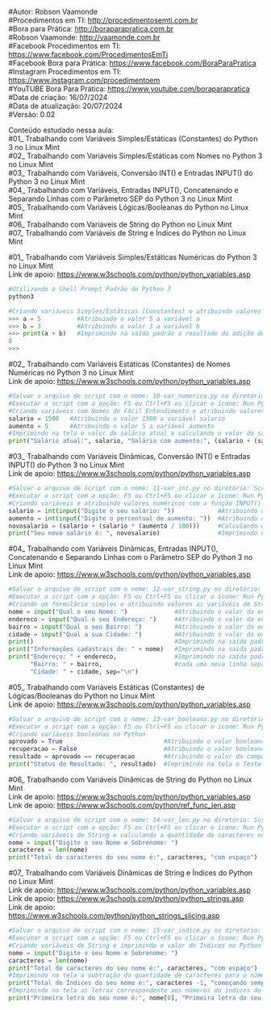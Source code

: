#Autor: Robson Vaamonde<br>
#Procedimentos em TI: http://procedimentosemti.com.br<br>
#Bora para Prática: http://boraparapratica.com.br<br>
#Robson Vaamonde: http://vaamonde.com.br<br>
#Facebook Procedimentos em TI: https://www.facebook.com/ProcedimentosEmTi<br>
#Facebook Bora para Prática: https://www.facebook.com/BoraParaPratica<br>
#Instagram Procedimentos em TI: https://www.instagram.com/procedimentoem<br>
#YouTUBE Bora Para Prática: https://www.youtube.com/boraparapratica<br>
#Data de criação: 16/07/2024<br>
#Data de atualização: 20/07/2024<br>
#Versão: 0.02<br>

Conteúdo estudado nessa aula:<br>
#01_ Trabalhando com Variáveis Simples/Estáticas (Constantes) do Python 3 no Linux Mint<br>
#02_ Trabalhando com Variáveis Simples/Estáticas com Nomes no Python 3 no Linux Mint<br>
#03_ Trabalhando com Variáveis, Conversão INT() e Entradas INPUT() do Python 3 no Linux Mint<br>
#04_ Trabalhando com Variáveis, Entradas INPUT(), Concatenando e Separando Linhas com o Parâmetro SEP do Python 3 no Linux Mint<br>
#05_ Trabalhando com Variáveis Lógicas/Booleanas do Python no Linux Mint<br>
#06_ Trabalhando com Variáveis de String do Python no Linux Mint<br>
#07_ Trabalhando com Variáveis de String e Índices do Python no Linux Mint<br>

#01_ Trabalhando com Variáveis Simples/Estáticas Numéricas do Python 3 no Linux Mint<br>
Link de apoio: https://www.w3schools.com/python/python_variables.asp
```bash
#Utilizando o Shell Prompt Padrão do Python 3
python3
```
```python
#Criando variáveis Simples/Estáticas (Constantes) e atribuindo valores numéricos
>>> a = 5          #Atribuindo o valor 5 a variável a
>>> b = 3          #Atribuindo o valor 3 a variável b
>>> print(a + b)   #Imprimindo na saída padrão o resultado da adição de A + B com a função PRINT()
8
>>>
```

#02_ Trabalhando com Variáveis Estáticas (Constantes) de Nomes Numéricas no Python 3 no Linux Mint<br>
Link de apoio: https://www.w3schools.com/python/python_variables.asp
```python
#Salvar o arquivo de script com o nome: 10-var_numerica.py no diretório: ScriptsPython
#Executar o script com a opção: F5 ou Ctrl+F5 ou clicar o ícone: Run Python File
#Criando variáveis com Nomes de Fácil Entendimento e atribuindo valores numéricos
salario = 1500   #Atribuindo o valor 1500 a variável salario
aumento = 5      #Atribuindo o valor 5 a variável aumento
#Imprimindo na tela o valor do salário atual e calculando o valor do salário com aumento
print("Salário atual:", salario, "Salário com aumento:", (salario + (salario * (aumento / 100))))
```

#03_ Trabalhando com Variáveis Dinâmicas, Conversão INT() e Entradas INPUT() do Python 3 no Linux Mint<br>
Link de apoio: https://www.w3schools.com/python/python_variables.asp
```python
#Salvar o arquivo de script com o nome: 11-var_int.py no diretório: ScriptsPython
#Executar o script com a opção: F5 ou Ctrl+F5 ou clicar o ícone: Run Python File
#Criando variáveis e atribuindo valores numéricos com a função INPUT()
salario = int(input("Digite o seu salário: "))            #Atribuindo o valor inteiro da entrada na variável salario
aumento = int(input("Digite o percentual de aumento: "))  #Atribuindo o valor inteiro da entrada na variável aumento
novosalario = (salario + (salario * (aumento / 100)))     #Calculando o percentual de aumento na variável novosalario
print("Seu novo salário é: ", novosalario)                #Imprimindo na tela o valor do aumento do novo salário
```

#04_ Trabalhando com Variáveis Dinâmicas, Entradas INPUT(), Concatenando e Separando Linhas com o Parâmetro SEP do Python 3 no Linux Mint<br>
Link de apoio: https://www.w3schools.com/python/python_variables.asp
```python
#Salvar o arquivo de script com o nome: 12-var_string.py no diretório: ScriptsPython
#Executar o script com a opção: F5 ou Ctrl+F5 ou clicar o ícone: Run Python File
#Criando um formulário simples e atribuindo valores as variáveis de String com a função INPUT()
nome = input("Qual o seu Nome: ")             #Atribuindo o valor da entrada na variável nome
endereco = input("Qual o seu Endereço: ")     #Atribuindo o valor da entrada na variável endereco 
bairro = input("Qual o seu Bairro: ")         #Atribuindo o valor da entrada na variável bairro
cidade = input("Qual a sua Cidade: ")         #Atribuindo o valor da entrada na variável cidade
print()                                       #Imprimindo na saída padrão uma linha em branco
print("Informações cadastrais de: " + nome)   #Imprimindo na saída padrão o valor da variável nome concatenado com a String de Texto
print("Endereço: " + endereco,                #Imprimindo na saída padrão os valores das variável conectadas com as Strings de Texto
      "Bairro: " + bairro,                    #cada uma nova linha separada (quebra de linha) utilizando a expressão SEP
      "Cidade: " + cidade, sep="\n")
```

#05_ Trabalhando com Variáveis Estáticas (Constantes) de Lógicas/Booleanas do Python no Linux Mint<br>
Link de apoio: https://www.w3schools.com/python/python_variables.asp
```python
#Salvar o arquivo de script com o nome: 13-var_booleana.py no diretório: ScriptsPython
#Executar o script com a opção: F5 ou Ctrl+F5 ou clicar o ícone: Run Python File
#Criando variáveis booleanas no Python
aprovado = True                            #Atribuindo o valor booleano True (Verdadeiro) na variável aprovado
recuperacao = False                        #Atribuindo o valor booleano False (Falso) na variável recuperacao
resultado = aprovado == recuperacao        #Atribuindo o valor da comparação lógica na variável resultado
print("Status do Resultado: ", resultado)  #Imprimindo na tela o Teste Lógico de Comparação de Igualdade
```

#06_ Trabalhando com Variáveis Dinâmicas de String do Python no Linux Mint<br>
Link de apoio: https://www.w3schools.com/python/python_variables.asp<br>
Link de apoio: https://www.w3schools.com/python/ref_func_len.asp
```python
#Salvar o arquivo de script com o nome: 14-var_len.py no diretório: ScriptsPython
#Executar o script com a opção: F5 ou Ctrl+F5 ou clicar o ícone: Run Python File
#Criando variáveis de String e calculando a quantidade de caracteres no Python
nome = input("Digite o seu Nome e Sobrenome: ")                         #Atribuindo o valor de String com a Função INPUT() na variável nome
caracteres = len(nome)                                                  #Atribuindo o valor numérico inteiro com a Função LEN() na variável caracteres
print("Total de caracteres do seu nome é:", caracteres, "com espaço")   #Imprimindo na tela a contagem de caracteres
```

#07_ Trabalhando com Variáveis Dinâmicas de String e Índices do Python no Linux Mint<br>
Link de apoio: https://www.w3schools.com/python/python_variables.asp<br>
Link de apoio: https://www.w3schools.com/python/python_strings.asp<br>
Link de apoio: https://www.w3schools.com/python/python_strings_slicing.asp
```python
#Salvar o arquivo de script com o nome: 15-var_indice.py no diretório: ScriptsPython
#Executar o script com a opção: F5 ou Ctrl+F5 ou clicar o ícone: Run Python File
#Criando variáveis de String e imprimindo o valor do Índices no Python
nome = input("Digite o seu Nome e Sobrenome: ")                         #Atribuindo o valor de String com a Função INPUT() na variável nome
caracteres = len(nome)                                                  #Atribuindo o valor numérico inteiro com a Função LEN() na variável caracteres
print("Total de caracteres do seu nome é:", caracteres, "com espaço")   #Imprimindo na tela a contagem de caracteres
#Imprimindo na tela a subtração da quantidade de caracteres para o número correto do Índice
print("Total de Índices do seu nome é:", caracteres -1, "começando sempre com 0 (zero)")
#Imprimindo na tela as letras correspondente aos números do índices de cada carácter
print("Primeira letra do seu nome é:", nome[0], "Primeira letra do seu sobrenome é:", nome[7])
```